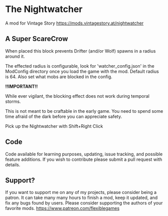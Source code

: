# The Nightwatcher
A mod for Vintage Story https://mods.vintagestory.at/nightwatcher

## A Super ScareCrow
When placed this block prevents Drifter (and/or Wolf) spawns in a radius around it.

The effected radius is configurable, look for 'watcher_config.json' in the ModConfig directory once you load the game with the mod. Default radius is 64. Also set what mobs are blocked in the config. 

**!!IMPORTANT!!** 

While ever vigilant, the blocking effect does not work during temporal storms.

This is not meant to be craftable in the early game. You need to spend some time afraid of the dark before you can appreciate safety. 

Pick up the Nightwatcher with Shift+Right Click

## Code
Code available for learning purposes, updating, issue tracking, and possible feature additions. If you wish to contribute please submit a pull request with details.

## Support?
If you want to support me on any of my projects, please consider being a patron.
It can take many many hours to finish a mod, keep it updated, and fix any bugs found by users. Please consider supporting the authors of your favorite mods.
https://www.patreon.com/flexiblegames